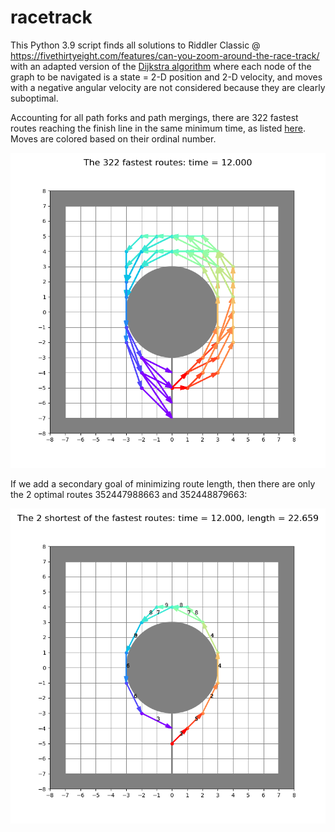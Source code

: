 # racetrack
This Python 3.9 script finds all solutions to Riddler Classic @ https://fivethirtyeight.com/features/can-you-zoom-around-the-race-track/ with an adapted version of the [Dijkstra algorithm](https://en.wikipedia.org/wiki/Dijkstra%27s_algorithm) where each node of the graph to be navigated is a state = 2-D position and 2-D velocity, and moves with a negative angular velocity are not considered because they are clearly suboptimal.

Accounting for all path forks and path mergings, there are 322 fastest routes reaching the finish line in the same minimum time, as listed [here](https://github.com/stefperf/racetrack/blob/main/output.txt). Moves are colored based on their ordinal number.

![figure showing all the fastest routes](https://github.com/stefperf/racetrack/blob/main/Fastest_routes.png)

If we add a secondary goal of minimizing route length, then there are only the 2 optimal routes 352447988663 and 352448879663:

![figure showing all the shortest of the fastest routes](https://github.com/stefperf/racetrack/blob/main/Shortest_fastest_routes.png)
